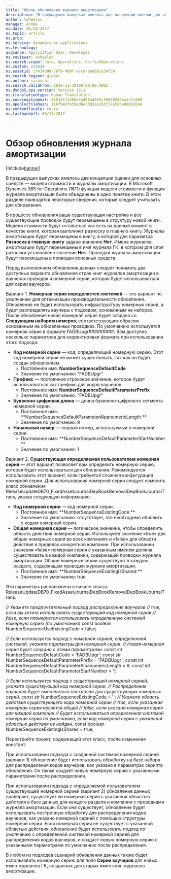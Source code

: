 ```yaml
---
title: "Обзор обновления журнала амортизации"
description: "В предыдущих выпусках имелось две концепции оценки для основных средств — модели стоимости и журналы амортизации. В Microsoft Dynamics 365 for Operations (1611) функция модели стоимости и функция журнала амортизации были объединены в одно понятие книги. В этом разделе приводятся некоторые сведения, которые следует учитывать для обновления."
author: twheeloc
manager: AnnBe
ms.date: 06/20/2017
ms.topic: article
ms.prod: 
ms.service: dynamics-ax-applications
ms.technology: 
audience: Application User, Developer
ms.reviewer: twheeloc
ms.search.scope: Core, Operations, UnifiedOperations
ms.custom: 221624
ms.assetid: cf434099-36f9-4b0f-a7c8-bed091e34f39
ms.search.region: global
ms.author: saraschi
ms.search.validFrom: 2016-11-30T00:00:00.000Z
ms.dyn365.ops.version: Version 1611
ms.translationtype: Human Translation
ms.sourcegitcommit: 869151f2486b7a481e4694cfb6992d0ee2cfc008
ms.openlocfilehash: 116f9e8fbf8ed6ecbd2a1163f17e52ba80061694
ms.contentlocale: ru-ru
ms.lasthandoff: 06/13/2017

---
```


# <a name="depreciation-book-upgrade-overview"></a>Обзор обновления журнала амортизации

[!include[banner](../includes/banner.md)]


В предыдущих выпусках имелось две концепции оценки для основных средств — модели стоимости и журналы амортизации. В Microsoft Dynamics 365 for Operations (1611) функция модели стоимости и функция журнала амортизации были объединены в одно понятие книги. В этом разделе приводятся некоторые сведения, которые следует учитывать для обновления. 

В процессе обновления ваша существующая настройка и все существующие проводки будут перемещены в структуру новой книги. Модели стоимости будут оставаться как есть на данный момент в качестве книги, которая выполняет разноску в главную книгу. Журналы амортизации будет перемещены в книгу, в которой для параметра **Разноска в главную книгу** задано значение **Нет**. Имена журналов амортизации будут перемещены в имя журнала ГК, в котором для слоя разноски установлено значение **Нет**. Проводки журнала амортизации будут перемещены в проводки основных средств. 

Перед выполнением обновления данных следует понимать два доступных варианта обновления строк книг журналов амортизации в ваучерах проводок и номерной серии, которая будет использоваться для серии ваучеров. 

Вариант 1. **Номерная серия определяется системой** — это вариант по умолчанию для оптимизации производительности обновления. Обновление не будет использовать инфраструктуру номерных серий, а будет распределять ваучеры с подходом, основанным на наборах. После обновления новая номерная серия будет создана со **Следующим набором номеров**, соответствующим образом основанным на обновленных проводках. По умолчанию используется номерная серия в формате FADBUpgr\#\#\#\#\#\#\#\#\#. Вам доступно несколько параметров для корректировки формата при использовании этого подхода:

-   **Код номерной серии** — код, определяющий номерную серию. Этот код номерной серии не может существовать, так как он будет создан обновлением.
    -   Постоянное имя: **NumberSequenceDefaultCode**
    -   Значение по умолчанию: "FADBUpgr"
-   **Префикс** — постоянное строковое значение, которое будет использоваться как префикс для кодов ваучеров.
    -   Постоянное имя: **NumberSequenceDefaultParameterPrefix**
    -   Значение по умолчанию: "FADBUpgr"
-   **Буквенно-цифровая длина** — длина буквенно-цифрового сегмента номерной серии.
    -   Постоянное имя: **NumberSequenceDefaultParameterAlpanumericLength **
    -   Значение по умолчанию: 9
-   **Начальный номер** — первый номер, используемый в номерной серии.
    -   Постоянное имя: **NumberSequenceDefaultParameterStartNumber  **
    -   Значение по умолчанию: 1

Вариант 2. **Существующая определяемая пользователем номерная серия** — этот вариант позволяет вам определить номерную серию, которая будет использоваться для обновления. Рекомендуется использовать этот вариант, если требуется сложная конфигурация номерной серии. Для использования номерной серии следует изменить класс обновления ReleaseUpdateDB70\_FixedAssetJournalDepBookRemovalDepBookJournalTrans, указав следующую информацию:

-   **Код номерной серии** — код номерной серии.
    -   Постоянное имя: **NumberSequenceExistingCode **
    -   Значение по умолчанию: отсутствует, это необходимо обновить с кодом номерной серии.
-   **Общая номерная серия** — логическое значение, чтобы определить область действия номерной серии. Используйте значение «true» для общих номерных серий во всех компаниях и «false» для области действия в пределах конкретной компании. При использовании значения «false» номерная серия с указанным именем должна существовать в каждой компании, содержащей проводки журнала амортизации. Общие номерные серии существуют в каждом разделе, содержащем проводки журнала амортизации.
    -   Постоянное имя: **NumberSequenceExistingIsShared **
    -   Значение по умолчанию: true

Эти параметры расположены в начале класса ReleaseUpdateDB70\_FixedAssetJournalDepBookRemovalDepBookJournalTrans. 

*// Укажите предпочтительный подход распределения ваучеров* 
*// true, если вы хотите использовать существующий код номерной серии* 
*// false, если планируется использовать определенную системой номерную серию (по умолчанию)* const boolean NumberSequenceUseExistingCode = false;  

*// Если используется подход с номерной серией, определенной системой, укажите параметры для номерной серии.*
*// Новая номерная серия будет создана с этими параметрами.* const str NumberSequenceDefaultCode = 'FADBUpgr'; const str NumberSequenceDefaultParameterPrefix = 'FADBUpgr'; const int NumberSequenceDefaultParameterAlpanumericLength = 9; const int NumberSequenceDefaultParameterStartNumber = 1;   

*// Если используется подход с существующей номерной серией, укажите существующий код номерной серии.* 
*// Распределение ваучеров будет выполняться построчно для существующих номерных серий.* const str NumberSequenceExistingCode = ''; *// Укажите область действия существующего кода номерной серии* 
*// true, если указанная номерная серия является общей* 
*// false, если указана номерная серия для каждой компании* 
*// Будет использоваться определенная системой номерная серия по умолчанию, если код номерной серии с указанной областью действия не найден.* const boolean NumberSequenceExistingIsShared = true; 

Перестройте проект, содержащий этот класс, после изменения констант. 

При использовании подхода с созданной системой номерной серией (вариант 1) обновление будет использовать обработку на базе набора для распределения кодов ваучеров, как указано в параметрах скрипта обновления. Он также создает новую номерную серию с указанными параметрами после распределения. 

При использовании подхода с определяемой пользователем существующей номерной серией (вариант 2) обновление данных проверяет, существует ли номерная серия с указанной областью действия в базе данных для каждого раздела и компании с проводками журнала амортизации. Если она существует, обновление будет использовать построчную обработку для распределения кодов ваучеров, как указано номерной серией с помощью структуры номерной серии. Если номерная серия не существует с указанной областью действия, обновление будет использовать подход по умолчанию с определенной системой номерной серией для распределения кодов ваучеров, и создаст новую номерную серию с указанными параметрами по умолчанию после распределения.

В любом из подходов сценарий обновления данных также будет использовать номерную серию для поля **Серии ваучеров** для новых имен журналов ГК, созданных для старых имен книг журналов амортизации.




